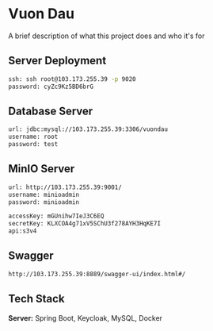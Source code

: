 

# Vuon Dau

A brief description of what this project does and who it's for


## Server Deployment



```bash
ssh: ssh root@103.173.255.39 -p 9020
password: cyZc9Kz5BD6brG
```

## Database Server



```bash
url: jdbc:mysql://103.173.255.39:3306/vuondau
username: root
password: test
```
## MinIO Server



```bash
url: http://103.173.255.39:9001/
username: minioadmin
password: minioadmin

accessKey: mGUnihw7IeJ3C6EQ
secretKey: KLXCOA4g71xV5SChU3f278AYH3HqKE7I
api:s3v4

```



## Swagger



```bash
http://103.173.255.39:8889/swagger-ui/index.html#/
```


## Tech Stack



**Server:** Spring Boot, Keycloak, MySQL, Docker

